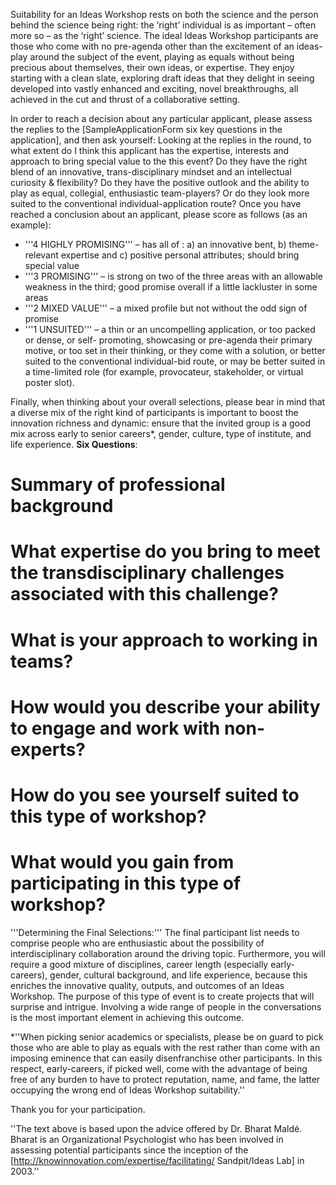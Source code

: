 Suitability for an Ideas Workshop rests on both the science and the person behind the science being right: the ‘right’ individual is as important – often more so – as the ‘right’ science. The ideal Ideas Workshop participants are those who come with no pre-agenda other than the excitement of an ideas-play around the subject of the event, playing as equals without being precious about themselves, their own ideas, or expertise. They enjoy starting with a clean slate, exploring draft ideas that they delight in seeing developed into vastly enhanced and exciting, novel breakthroughs, all achieved in the cut and thrust of a collaborative setting.

In order to reach a decision about any particular applicant, please assess the replies to the [SampleApplicationForm six key questions in the application], and then ask yourself:
Looking at the replies in the round, to what extent do I think this applicant has the expertise, interests and approach to bring special value to the this event? Do they have the right blend of an innovative, trans-disciplinary mindset and an intellectual curiosity & flexibility? Do they have the positive outlook and the ability to play as equal, collegial, enthusiastic team-players? Or do they look more suited to the conventional individual-application route?
Once you have reached a conclusion about an applicant, please score as follows (as an example):
* '''4 HIGHLY PROMISING''' – has all of : a) an innovative bent, b) theme-relevant expertise and c) positive personal attributes; should bring special value
* '''3 PROMISING''' – is strong on two of the three areas with an allowable weakness in the third; good promise overall if a little lackluster in some areas
* '''2 MIXED VALUE''' – a mixed profile but not without the odd sign of promise
* '''1 UNSUITED''' – a thin or an uncompelling application, or too packed or dense, or self- promoting, showcasing or pre-agenda their primary motive, or too set in their thinking, or they come with a solution, or better suited to the conventional individual-bid route, or may be better suited in a time-limited role (for example, provocateur, stakeholder, or virtual poster slot).

Finally, when thinking about your overall selections, please bear in mind that a diverse mix of the right kind of participants is important to boost the innovation richness and dynamic: ensure that the invited group is a good mix across early to senior careers*, gender, culture, type of institute, and life experience.
__Six Questions__:
# Summary of professional background
# What expertise do you bring to meet the transdisciplinary challenges associated with this challenge?
# What is your approach to working in teams?
# How would you describe your ability to engage and work with non-experts?
# How do you see yourself suited to this type of workshop?
# What would you gain from participating in this type of workshop?

'''Determining the Final Selections:'''
The final participant list needs to comprise people who are enthusiastic about the possibility of interdisciplinary collaboration around the driving topic. Furthermore, you will require a good mixture of disciplines, career length (especially early-careers), gender, cultural background, and life experience, because this enriches the innovative quality, outputs, and outcomes of an Ideas Workshop. The purpose of this type of event is to create projects that will surprise and intrigue. Involving a wide range of people in the conversations is the most important element in achieving this outcome.

*''When picking senior academics or specialists, please be on guard to pick those who are able to play as equals with the rest rather than come with an imposing eminence that can easily disenfranchise other participants. In this respect, early-careers, if picked well, come with the advantage of being free of any burden to have to protect reputation, name, and fame, the latter occupying the wrong end of Ideas Workshop suitability.''

Thank you for your participation.

''The text above is based upon the advice offered by Dr. Bharat Maldé. Bharat is an Organizational Psychologist who has been involved in assessing potential participants since the inception of the [http://knowinnovation.com/expertise/facilitating/ Sandpit/Ideas Lab] in 2003.''